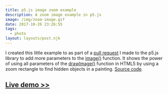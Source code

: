 ```yaml
---
title: p5.js image zoom example
description: A zoom image example in p5.js
image: /img/zoom-image.gif
date: 2017-10-26 23:26:55
tags:
  - photo
layout: layouts/post.njk
---
```

I created this little example to as part of a [pull request](https://github.com/processing/p5.js/issues/942) I made to the p5.js library to add more parameters to the [image()](https://p5js.org/reference/#/p5/image) function. It shows the power of using all parameters of the [drawImage()](https://developer.mozilla.org/en-US/docs/Web/API/CanvasRenderingContext2D/drawImage) function in HTML5 by using a zoom rectangle to find hidden objects in a painting. [Source code](https://github.com/Jared-Sprague/zoom-image).

## [Live demo >>](/experiments/p5/zoom-image)
